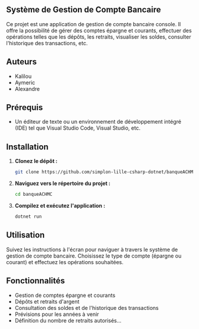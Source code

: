 ## Système de Gestion de Compte Bancaire

Ce projet est une application de gestion de compte bancaire console. Il offre la possibilité de gérer des comptes épargne et courants, effectuer des opérations telles que les dépôts, les retraits, visualiser les soldes, consulter l'historique des transactions, etc.

## Auteurs

- Kalilou
- Aymeric
- Alexandre

## Prérequis

- Un éditeur de texte ou un environnement de développement intégré (IDE) tel que Visual Studio Code, Visual Studio, etc.

## Installation

1. **Clonez le dépôt :**

    ```bash
    git clone https://github.com/simplon-lille-csharp-dotnet/banqueACHMC.git
    ```

2. **Naviguez vers le répertoire du projet :**

    ```bash
    cd banqueACHMC
    ```

3. **Compilez et exécutez l'application :**

    ```bash
    dotnet run
    ```

## Utilisation

Suivez les instructions à l'écran pour naviguer à travers le système de gestion de compte bancaire. Choisissez le type de compte (épargne ou courant) et effectuez les opérations souhaitées.

## Fonctionnalités

- Gestion de comptes épargne et courants
- Dépôts et retraits d'argent
- Consultation des soldes et de l'historique des transactions
- Prévisions pour les années à venir
- Définition du nombre de retraits autorisés...

